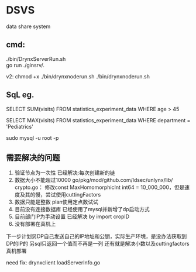 # DSVS
data share system


## cmd:
./bin/DrynxServerRun.sh  
go run ./ginsrv/.

v2:
chmod +x ./bin/drynxnoderun.sh
./bin/drynxnoderun.sh


## SqL eg.
SELECT SUM(visits) FROM statistics_experiment_data WHERE age > 45

SELECT MAX(visits) FROM statistics_experiment_data WHERE department = 'Pediatrics'

sudo mysql -u root -p

## 需要解决的问题
1. 验证节点为一次性  已经解决:每次创建新的链
2. 数据大小不能超过10000  go/pkg/mod/github.com/ldsec/unlynx/lib/ crypto.go： 修改const MaxHomomorphicInt int64 = 10_000_000，但是速度及其的慢，尝试使用cuttingFactors
3. 数据只能是整数          plan使用定点数试试
4. 目前没有连接数据库       已经使用了mysql并新增了dp启动方式
5. 目前部门IP为手动设置     已经解决 by import cropID
6. 没有部署在真机上

下一步计划另DP自己发送自己的IP地址和公钥，实际生产环境，是没办法获取到DP的IP的
另sql只返回一个值而不再是一列
还有就是解决小数以及cuttingfactors
真机部署

need fix:
drynxclient
loadServerInfo.go